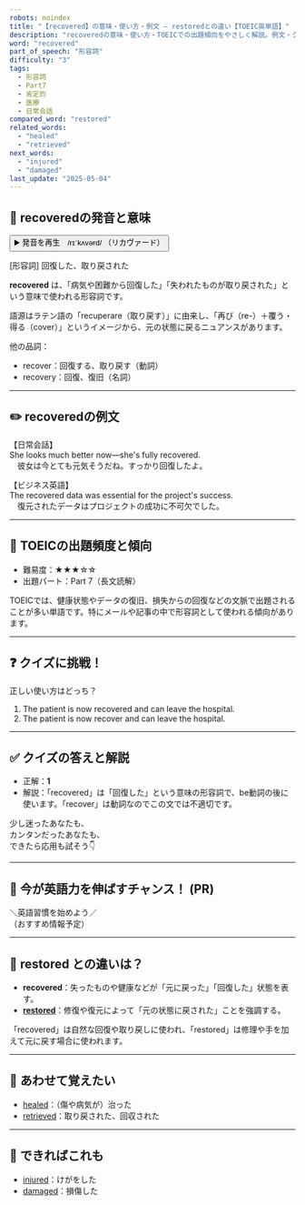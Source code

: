 ```yaml
---
robots: noindex
title: "【recovered】の意味・使い方・例文 ― restoredとの違い【TOEIC英単語】"
description: "recoveredの意味・使い方・TOEICでの出題傾向をやさしく解説。例文・クイズ付きでrestoredとの違いもわかりやすく学べます。"
word: "recovered"
part_of_speech: "形容詞"
difficulty: "3"
tags:
  - 形容詞
  - Part7
  - 肯定的
  - 医療
  - 日常会話
compared_word: "restored"
related_words:
  - "healed"
  - "retrieved"
next_words:
  - "injured"
  - "damaged"
last_update: "2025-05-04"
---
```


## 🔰 recoveredの発音と意味

<button class="play-audio" onclick="playTTS('recovered')">
  <span class="play-audio-main">
    ▶️ 発音を再生　/rɪˈkʌvərd/
  </span>
  <span class="play-audio-sub">
    （リカヴァード）
  </span>
</button>

[形容詞] 回復した、取り戻された

**recovered** は、「病気や困難から回復した」「失われたものが取り戻された」という意味で使われる形容詞です。

語源はラテン語の「recuperare（取り戻す）」に由来し、「再び（re-）＋覆う・得る（cover）」というイメージから、元の状態に戻るニュアンスがあります。

他の品詞：  
- recover：回復する、取り戻す（動詞）
- recovery：回復、復旧（名詞）

---

## ✏️ recoveredの例文

【日常会話】  
She looks much better now—she's fully recovered.  
　彼女は今とても元気そうだね。すっかり回復したよ。

【ビジネス英語】  
The recovered data was essential for the project's success.  
　復元されたデータはプロジェクトの成功に不可欠でした。

---

## 🎯 TOEICの出題頻度と傾向

- 難易度：★★★☆☆
- 出題パート：Part 7（長文読解）

TOEICでは、健康状態やデータの復旧、損失からの回復などの文脈で出題されることが多い単語です。特にメールや記事の中で形容詞として使われる傾向があります。

---

## ❓ クイズに挑戦！

正しい使い方はどっち？

1. The patient is now recovered and can leave the hospital.  
2. The patient is now recover and can leave the hospital.

---

## ✅ クイズの答えと解説

- 正解：**1**
- 解説：「recovered」は「回復した」という意味の形容詞で、be動詞の後に使います。「recover」は動詞なのでこの文では不適切です。

少し迷ったあなたも、  
カンタンだったあなたも、  
できたら応用も試そう👇️

---

## 🚀 今が英語力を伸ばすチャンス！ (PR)

<div class="info-center">
＼英語習慣を始めよう／<br>  
（おすすめ情報予定）
</div>

---

## 🤔  restored との違いは？

- **recovered**：失ったものや健康などが「元に戻った」「回復した」状態を表す。
- **[restored](/word/restored/)**：修復や復元によって「元の状態に戻された」ことを強調する。

「recovered」は自然な回復や取り戻しに使われ、「restored」は修理や手を加えて元に戻す場合に使われます。

---

## 🧩 あわせて覚えたい

- [healed](/word/healed/)：（傷や病気が）治った
- [retrieved](/word/retrieved/)：取り戻された、回収された

---

## 📖 できればこれも

- [injured](/word/injured/)：けがをした
- [damaged](/word/damaged/)：損傷した

<!-- cvid: aid44_bid13 -->
